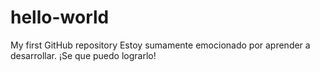 # hello-world
My first GitHub repository
Estoy sumamente emocionado por aprender a desarrollar. ¡Se que puedo lograrlo!
